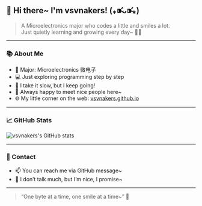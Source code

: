 ## 🌸 Hi there~ I'm vsvnakers! (⁎⁍̴̛ᴗ⁍̴̛⁎)

> A Microelectronics major who codes a little and smiles a lot.  
> Just quietly learning and growing every day~ 🧸✨

---

### 📚 About Me

- 🧠 Major: Microelectronics 微电子
- 💻 Just exploring programming step by step
- 🐢 I take it slow, but I keep going!
- 🌈 Always happy to meet nice people here~
- 🌐 My little corner on the web: [vsvnakers.github.io](https://vsvnakers.github.io) 

---

### 📈 GitHub Stats

![vsvnakers's GitHub stats](https://github-readme-stats.vercel.app/api?username=vsvnakers&show_icons=true&theme=tokyonight&hide=contribs,prs)

---

### 💬 Contact

- 📫 You can reach me via GitHub message~
- 🌸 I don’t talk much, but I’m nice, I promise~

---

> “One byte at a time, one smile at a time~” 🌷
